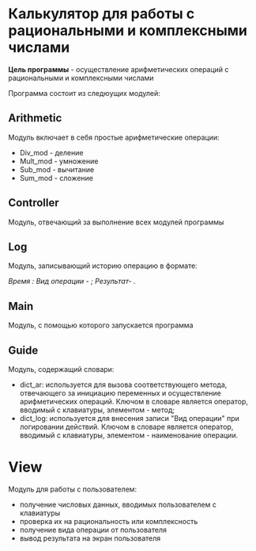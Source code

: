 # Калькулятор для работы с рациональными и комплексными числами

__Цель программы__ - осуществление арифметических операций с рациональными и комплексными числами

Программа состоит из следюущих модулей:

## Arithmetic

Модуль включает в себя простые арифметические операции:

* Div_mod - деление
* Mult_mod - умножение
* Sub_mod - вычитание
* Sum_mod - сложение

## Controller
Модуль, отвечающий за выполнение всех модулей программы

## Log
Модуль, записывающий историю операцию в формате:

_Время : Вид операции - ; Результат- ._

## Main 
Модуль, с помощью которого запускается программа 

## Guide
Модуль, содержащий словари:
- dict_ar: используется для вызова соответствующего метода, отвечающего за инициацию переменных и осуществление арифметических операций. Ключом в словаре является оператор, вводимый с клавиатуры, элементом - метод;
- dict_log: используется для внесения записи "Вид операции" при логировании действий. Ключом в словаре является оператор, вводимый с клавиатуры, элементом - наименование операции.

# View
Модуль для работы с пользователем:
- получение числовых данных, вводимых пользователем с клавиатуры
- проверка их на рациональность или комплексность
- получение вида операции от пользователя
- вывод результата на экран пользователя 
